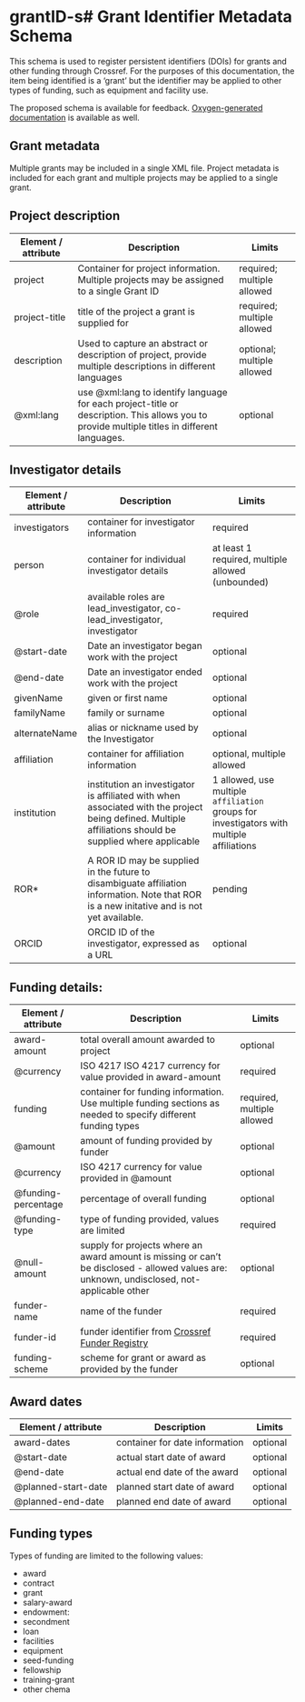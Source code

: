 # grantID-s# Grant Identifier Metadata Schema

This schema is used to register persistent identifiers (DOIs) for grants and other funding through Crossref.  For the purposes of this documentation, the item being identified is a ‘grant’ but the identifier may be applied to other types of funding, such as equipment and facility use.

The proposed schema is available for feedback.  [Oxygen-generated documentation](http://data.crossref.org/reports/help/schema_doc/grantID/index.html) is available as well.

## Grant metadata

Multiple grants may be included in a single XML file. Project metadata is included for each grant and multiple projects may be applied to a single grant. 

## Project description

Element / attribute | Description | Limits
--------------------|-------------|-------
project | Container for project information. Multiple projects may be assigned to a single Grant ID | required; multiple allowed
project-title | title of the project a grant is supplied for | required; multiple allowed
description | Used to capture an abstract or description of project, provide multiple descriptions in different languages  | optional; multiple allowed
@xml:lang | use @xml:lang to identify language for each project-title or description. This allows you to provide multiple titles in different languages. | optional

## Investigator details

Element / attribute | Description | Limits
--------------------|-------------|-------
investigators | container for investigator information | required
person | container for individual investigator details | at least 1 required, multiple allowed (unbounded)
@role | available roles are lead_investigator, co-lead_investigator, investigator | required
@start-date | Date an investigator began work with the project | optional
@end-date | Date an investigator ended work with the project | optional
givenName | given or first name | optional
familyName | family or surname | optional
alternateName | alias or nickname used by the Investigator | optional
affiliation | container for affiliation information | optional, multiple allowed
institution | institution an investigator is affiliated with when associated with the project being defined.  Multiple affiliations should be supplied where applicable | 1 allowed, use multiple `affiliation` groups for investigators with multiple affiliations
ROR* | A ROR ID may be supplied in the future to disambiguate affiliation information. Note that ROR is a new initative and is not yet available. | pending
ORCID | ORCID ID of the investigator, expressed as a URL | optional

## Funding details:

Element / attribute | Description | Limits
--------------------|-------------|-------
award-amount | total overall amount awarded to project | optional
@currency | ISO 4217 ISO 4217 currency for value provided in award-amount | required
funding | container for funding information. Use multiple funding sections as needed to specify different funding types | required, multiple allowed
@amount | amount of funding provided by funder | optional
@currency | ISO 4217 currency for value provided in @amount | optional
@funding-percentage | percentage of overall funding | optional
@funding-type | type of funding provided, values are limited | required
@null-amount | supply for projects where an award amount is missing or can’t be disclosed - allowed values are: unknown, undisclosed, not-applicable other | optional
funder-name | name of the funder | required
funder-id |funder identifier from [Crossref Funder Registry](https://www.crossref.org/services/funder-registry/)|required
funding-scheme | scheme for grant or award as provided by the funder | optional

## Award dates

Element / attribute | Description | Limits
--------------------|-------------|-------
award-dates | container for date information | optional
@start-date | actual start date of award | optional
@end-date | actual end date of the award | optional
@planned-start-date | planned start date of award | optional
@planned-end-date | planned end date of award | optional

## Funding types

Types of funding are limited to the following values:

* award
* contract
* grant
* salary-award
* endowment: 
* secondment
* loan
* facilities
* equipment
* seed-funding
* fellowship
* training-grant
* other
chema
